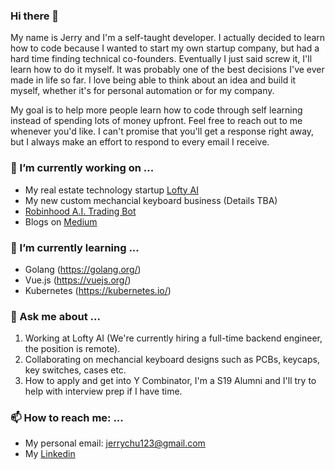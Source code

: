 ### Hi there 👋

My name is Jerry and I'm a self-taught developer. I actually decided to learn how to code because I wanted to start my own startup company, but had a hard time finding technical co-founders. Eventually I just said screw it, I'll learn how to do it myself. It was probably one of the best decisions I've ever made in life so far. I love being able to think about an idea and build it myself, whether it's for personal automation or for my company.

My goal is to help more people learn how to code through self learning instead of spending lots of money upfront. Feel free to reach out to me whenever you'd like. I can't promise that you'll get a response right away, but I always make an effort to respond to every email I receive.

### 🔭 I’m currently working on ...

- My real estate technology startup [Lofty AI](https://www.lofty.ai)
- My new custom mechancial keyboard business (Details TBA)
- [Robinhood A.I. Trading Bot](https://github.com/pmdbt/RobinhoodAI)
- Blogs on [Medium](https://medium.com/@jerethchu)

### 🌱 I’m currently learning ...

- Golang (https://golang.org/)
- Vue.js (https://vuejs.org/)
- Kubernetes (https://kubernetes.io/)

### 💬 Ask me about ...

1. Working at Lofty AI (We're currently hiring a full-time backend engineer, the position is remote).
2. Collaborating on mechancial keyboard designs such as PCBs, keycaps, key switches, cases etc.
3. How to apply and get into Y Combinator, I'm a S19 Alumni and I'll try to help with interview prep if I have time.

### 📫 How to reach me: ...

- My personal email: jerrychu123@gmail.com
- My [Linkedin](https://www.linkedin.com/in/jerry-chu/)

<!--
**pmdbt/pmdbt** is a ✨ _special_ ✨ repository because its `README.md` (this file) appears on your GitHub profile.

Here are some ideas to get you started:

- 🔭 I’m currently working on ...
- 🌱 I’m currently learning ...
- 👯 I’m looking to collaborate on ...
- 🤔 I’m looking for help with ...
- 💬 Ask me about ...
- 📫 How to reach me: ...
- 😄 Pronouns: ...
- ⚡ Fun fact: ...
-->
